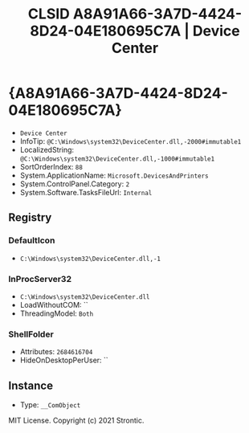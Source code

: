 ﻿---
title: "CLSID A8A91A66-3A7D-4424-8D24-04E180695C7A | Device Center"
excerpt: What is COM-Object CLSID A8A91A66-3A7D-4424-8D24-04E180695C7A?
---

# {A8A91A66-3A7D-4424-8D24-04E180695C7A}

* `Device Center`
* InfoTip: `@C:\Windows\system32\DeviceCenter.dll,-2000#immutable1`
* LocalizedString: `@C:\Windows\system32\DeviceCenter.dll,-1000#immutable1`
* SortOrderIndex: `88`
* System.ApplicationName: `Microsoft.DevicesAndPrinters`
* System.ControlPanel.Category: `2`
* System.Software.TasksFileUrl: `Internal`

## Registry


### DefaultIcon

* `C:\Windows\system32\DeviceCenter.dll,-1`

### InProcServer32

* `C:\Windows\system32\DeviceCenter.dll`
* LoadWithoutCOM: ``
* ThreadingModel: `Both`

### ShellFolder

* Attributes: `2684616704`
* HideOnDesktopPerUser: ``

## Instance

* Type: `__ComObject`

MIT License. Copyright (c) 2021 Strontic.


